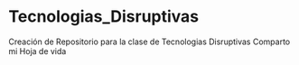 # Tecnologias_Disruptivas
Creación de Repositorio para la clase de Tecnologias Disruptivas
Comparto mi Hoja de vida
